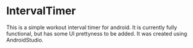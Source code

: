 # IntervalTimer
This is a simple workout interval timer for android.
It is currently fully functional, but has some UI prettyness to be added.
It was created using AndroidStudio.

